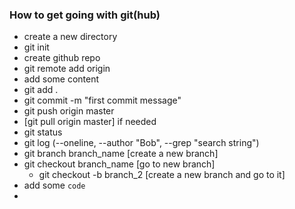 ### How to get going with git(hub)

* create a new directory
* git init
* create github repo
* git remote add origin <url>
* add some content
* git add .
* git commit -m "first commit message"
* git push origin master
* [git pull origin master] if needed
* git status
* git log (--oneline, --author "Bob", --grep "search string")
* git branch branch_name [create a new branch]
* git checkout branch_name [go to new branch]
  * git checkout -b branch_2 [create a new branch and go to it]
* add some ```code```
* 
